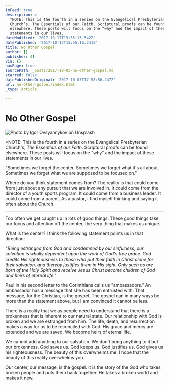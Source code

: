 ```yaml
---
inFeed: true
description: >-
  *NOTE: This is the fourth in a series on the Evangelical Presbyterian
  Church’s, The Essentials of our Faith. Scriptural proofs can be found
  elsewhere. These posts will focus on the “why” and the impact of these
  statements in our lives.
dateModified: '2017-10-17T15:55:13.542Z'
datePublished: '2017-10-17T15:55:16.241Z'
title: No Other Gospel
author: []
publisher: {}
via: {}
hasPage: true
sourcePath: _posts/2017-10-03-no-other-gospel.md
starred: false
datePublishedOriginal: '2017-10-03T17:53:56.247Z'
url: no-other-gospel/index.html
_type: Article

---
```

# No Other Gospel
![Photo by Igor Ovsyannykov on Unsplash](https://the-grid-user-content.s3-us-west-2.amazonaws.com/a2c9a981-80c4-4711-a805-355bd1bdaa2d.jpg)

\*NOTE: This is the fourth in a series on the Evangelical Presbyterian Church's, _The Essentials of our Faith_. Scriptural proofs can be found elsewhere. These posts will focus on the "why" and the impact of these statements in our lives.

"Sometimes we forget the center. Sometimes we forget what it's all about. Sometimes we forget what we are supposed to be focused on."

Where do you think statement comes from? The reality is that could come from just about any pursuit that we are involved in. It could come from the director of a youth sports program. It could come from a business leader. It could come from a parent. As a pastor, I find myself thinking and saying it often about the Church.

---

Too often we get caught up in lots of good things. These good things take our focus and attention off the center, the very thing that makes us unique.

What is the center? I think the following statement points us in that direction:

_"Being estranged from God and condemned by our sinfulness, our salvation is wholly dependent upon the work of God's free grace. God credits His righteousness to those who put their faith in Christ alone for their salvation, and thereby justifies them in His sight. Only such as are born of the Holy Spirit and receive Jesus Christ become children of God and heirs of eternal life."_

Paul in his second letter to the Corinthians calls us "ambassadors." An ambassador has a message that she has been entrusted with. That message, for the Christian, is the gospel. The gospel can in many ways be more than the statement above, but I am convinced it cannot be less.

There is a reality that we as people need to understand that there is a brokenness that is inherent to our natural state. Our relationship with God is broken and we are estranged from him. The life, death, and resurrection makes a way for us to be reconciled with God. His grace and mercy are extended and we are saved. We become heirs of eternal life.

We cannot add anything to our salvation. We don't bring anything to it but our brokenness. God saves us. God keeps us. God justifies us. God gives us his righteousness. The beauty of this overwhelms me. I hope that the beauty of this reality overwhelms you.

Our center, our message, is the gospel. It is the story of the God who takes broken people and puts them back together. He takes a broken world and makes it new.